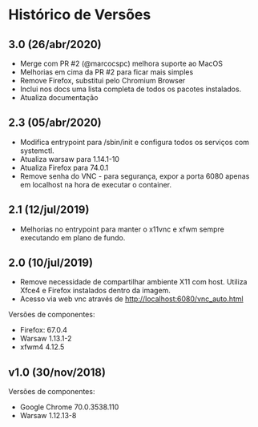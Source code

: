 # Histórico de Versões

## 3.0 (26/abr/2020)

* Merge com PR #2 (@marcocspc) melhora suporte ao MacOS
* Melhorias em cima da PR #2 para ficar mais simples
* Remove Firefox, substitui pelo Chromium Browser
* Inclui nos docs uma lista completa de todos os pacotes instalados.
* Atualiza documentação

## 2.3 (05/abr/2020)

* Modifica entrypoint para /sbin/init e configura todos os serviços com systemctl.
* Atualiza warsaw para 1.14.1-10
* Atualiza Firefox para 74.0.1
* Remove senha do VNC - para segurança, expor a porta 6080 apenas em localhost na hora de executar o container.

## 2.1 (12/jul/2019)

* Melhorias no entrypoint para manter o x11vnc e xfwm sempre executando em plano de fundo.

## 2.0 (10/jul/2019)

* Remove necessidade de compartilhar ambiente X11 com host. Utiliza Xfce4 e Firefox instalados dentro da imagem.
* Acesso via web vnc através de <http://localhost:6080/vnc_auto.html>

Versões de componentes:

* Firefox: 67.0.4
* Warsaw 1.13.1-2
* xfwm4 4.12.5

## v1.0 (30/nov/2018)

Versões de componentes:

* Google Chrome 70.0.3538.110
* Warsaw 1.12.13-8
